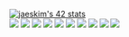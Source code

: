  [![jaeskim's 42 stats](https://badge42.herokuapp.com/api/stats/rlinkfen?privacyEmail=true)](https://github.com/JaeSeoKim/badge42) </br>
 <img src="https://img.shields.io/badge/-C-649bd2?style=for-the-badge&logo=C&logoColor=white"/> 
 <img src= "https://img.shields.io/badge/C%23-239120?style=for-the-badge&logo=c-sharp&logoColor=white"/>
 <img src="https://img.shields.io/badge/.NET-5C2D91?style=for-the-badge&logo=.net&logoColor=white"/>
 <img src="https://img.shields.io/badge/-BASH-121011?style=for-the-badge&logo=gnu-bash&logoColor=white"/>
 <img src="https://img.shields.io/badge/-POSTGRESQL-316192?style=for-the-badge&logo=POSTGRESQL&logoColor=white"/>
 <img src="https://img.shields.io/badge/-SQL-07405E?style=for-the-badge&logo=MYSQL&logoColor=white"/>
 <img src="https://img.shields.io/badge/-CSS3-1572B6?style=for-the-badge&logo=CSS3&logoColor=white"/>
<img src="https://img.shields.io/badge/-JAVASCRIPT-F7DF1E?style=for-the-badge&logo=JAVASCRIPT&logoColor=white"/>
<img src="https://img.shields.io/badge/-BOOTSTRAP-563D7C?style=for-the-badge&logo=BOOTSTRAP&logoColor=white"/> 
<img src="https://img.shields.io/badge/React-20232A?style=for-the-badge&logo=react&logoColor=61DAFB"/>